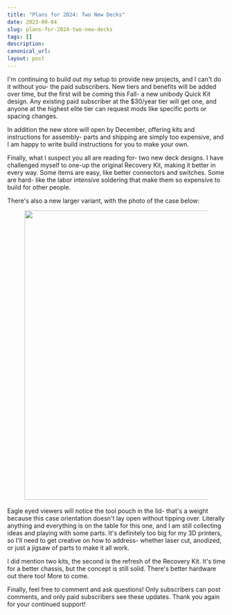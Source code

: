 ```yaml
---
title: "Plans for 2024: Two New Decks"
date: 2023-09-04
slug: plans-for-2024-two-new-decks
tags: []
description: 
canonical_url: 
layout: post
---
```

<p>I'm continuing to build out my setup to provide new projects, and I can't do it without you- the paid subscribers.  New tiers and benefits will be added over time, but the first will be coming this Fall- a new unibody Quick Kit design.  Any existing paid subscriber at the $30/year tier will get one, and anyone at the highest elite tier can request mods like specific ports or spacing changes.</p><p>In addition the new store will open by December, offering kits and instructions for assembly- parts and shipping are simply too expensive, and I am happy to write build instructions for you to make your own.</p><p>Finally, what I suspect you all are reading for- two new deck designs.  I have challenged myself to one-up the original Recovery Kit, making it better in every way.  Some items are easy, like better connectors and switches.  Some are hard- like the labor intensive soldering that make them so expensive to build for other people.</p><p>There's also a new larger variant, with the photo of the case below:</p><figure class="kg-card kg-image-card"><img src="/images/content/images/2023/09/DSC00005.jpg" class="kg-image" alt="" loading="lazy" width="1000" height="667" srcset="/images/content/images/2023/09/DSC00005.jpg 600w, /images/content/images/2023/09/DSC00005.jpg 1000w" sizes="(min-width: 720px) 720px"></figure><p>Eagle eyed viewers will notice the tool pouch in the lid- that's a weight because this case orientation doesn't lay open without tipping over.  Literally anything and everything is on the table for this one, and I am still collecting ideas and playing with some parts.  It's definitely too big for my 3D printers, so I'll need to get creative on how to address- whether laser cut, anodized, or just a jigsaw of parts to make it all work.</p><p>I did mention two kits, the second is the refresh of the Recovery Kit.  It's time for a better chassis, but the concept is still solid.  There's better hardware out there too!  More to come.</p><p>Finally, feel free to comment and ask questions!  Only subscribers can post comments, and only paid subscribers see these updates.  Thank you again for your continued support!</p>
